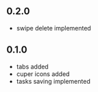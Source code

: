 ## 0.2.0

* swipe delete implemented

## 0.1.0

* tabs added
* cuper icons added
* tasks saving implemented